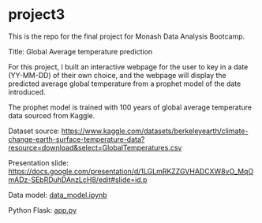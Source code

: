 # project3

This is the repo for the final project for Monash Data Analysis Bootcamp. 

Title: Global Average temperature prediction

For this project, I built an interactive webpage for the user to key in a date (YY-MM-DD) of their own choice, and the webpage will display the predicted average global temperature from a prophet model of the date introduced. 

The prophet model is trained with 100 years of global average temperature data sourced from Kaggle. 

Dataset source: https://www.kaggle.com/datasets/berkeleyearth/climate-change-earth-surface-temperature-data?resource=download&select=GlobalTemperatures.csv

Presentation slide: https://docs.google.com/presentation/d/1LGLmRKZZGVHADCXW8vO_MqOmADz-SEbRDuhDAnzLcH8/edit#slide=id.p

Data model: [data_model.ipynb](./data_model.ipynb)

Python Flask: [app.py](./app.py)
